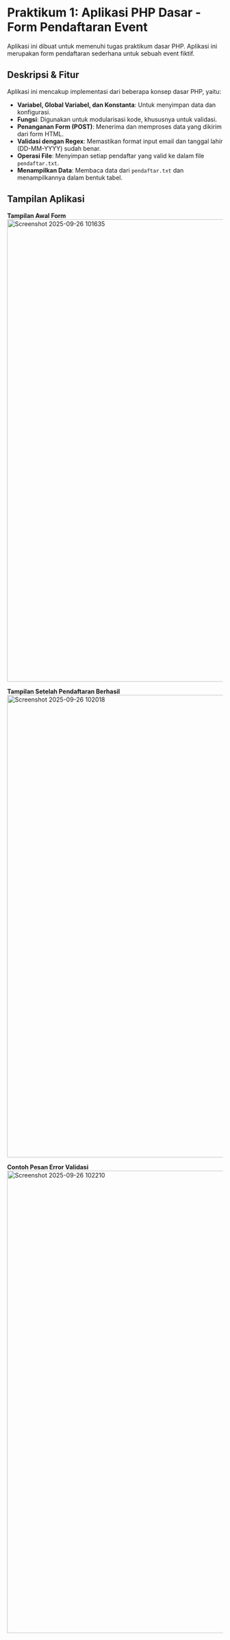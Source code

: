 # Praktikum 1: Aplikasi PHP Dasar - Form Pendaftaran Event

Aplikasi ini dibuat untuk memenuhi tugas praktikum dasar PHP. Aplikasi ini merupakan form pendaftaran sederhana untuk sebuah event fiktif.

## Deskripsi & Fitur
Aplikasi ini mencakup implementasi dari beberapa konsep dasar PHP, yaitu:
- **Variabel, Global Variabel, dan Konstanta**: Untuk menyimpan data dan konfigurasi.
- **Fungsi**: Digunakan untuk modularisasi kode, khususnya untuk validasi.
- **Penanganan Form (POST)**: Menerima dan memproses data yang dikirim dari form HTML.
- **Validasi dengan Regex**: Memastikan format input email dan tanggal lahir (DD-MM-YYYY) sudah benar.
- **Operasi File**: Menyimpan setiap pendaftar yang valid ke dalam file `pendaftar.txt`.
- **Menampilkan Data**: Membaca data dari `pendaftar.txt` dan menampilkannya dalam bentuk tabel.

## Tampilan Aplikasi

**Tampilan Awal Form**
<img width="1920" height="1080" alt="Screenshot 2025-09-26 101635" src="https://github.com/user-attachments/assets/5608daa8-39dc-4434-b0f2-1548c9e5a495" />

**Tampilan Setelah Pendaftaran Berhasil**
<img width="1920" height="1080" alt="Screenshot 2025-09-26 102018" src="https://github.com/user-attachments/assets/fed60b27-5a1d-401b-81be-3ef315c14996" />

**Contoh Pesan Error Validasi**
<img width="1920" height="1080" alt="Screenshot 2025-09-26 102210" src="https://github.com/user-attachments/assets/fc490fc7-fd6f-4196-900a-3d5e37682d91" />


